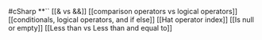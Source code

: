 #cSharp 
**``
[[& vs &&]]
[[comparison operators vs logical operators]]
[[conditionals, logical operators, and if else]]
[[Hat operator index]]
[[Is null or empty]]
[[Less than vs Less than and equal to]]
